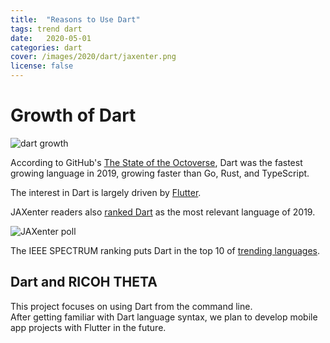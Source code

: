 ```yaml
---
title:  "Reasons to Use Dart"
tags: trend dart
date:   2020-05-01 
categories: dart
cover: /images/2020/dart/jaxenter.png
license: false
---
```


# Growth of Dart

![dart growth](/webapi/images/2020/dart/dart2019.png)

According to GitHub's [The State of the Octoverse](https://octoverse.github.com/#top-languages), Dart was the fastest growing language in 2019,
growing faster than Go, Rust, and TypeScript.  

The interest in Dart is largely driven by [Flutter](https://flutter.dev/).

JAXenter readers also [ranked Dart](https://jaxenter.com/poll-results-dart-word-2019-154779.html) as the most relevant language of 2019.

![JAXenter poll](/webapi/images/2020/dart/jaxenter.png)

The IEEE SPECTRUM ranking puts Dart in the top 10 of 
[trending languages](https://spectrum.ieee.org/ns/IEEE_TPL_2019/index/2019/1/1/1/1/1/5/1/75/1/50/1/100/1/50/1/75/1/75/1/20/1/50/1/40/1/50/).

## Dart and RICOH THETA

This project focuses on using Dart from the command line.  
After getting familiar with Dart language syntax, we 
plan to develop mobile app projects with Flutter in the future.
